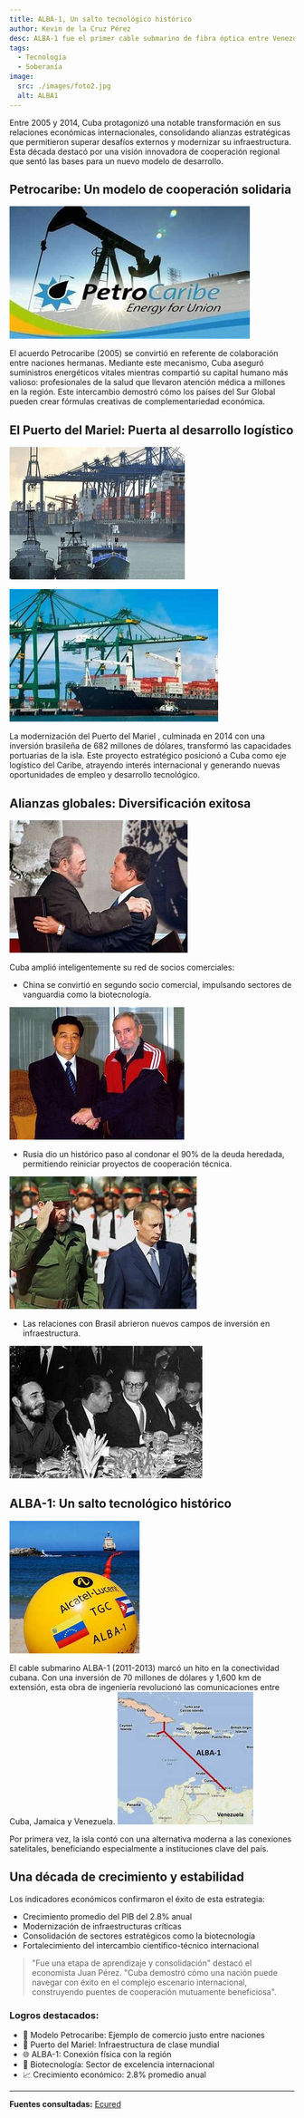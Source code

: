 ```yaml
---
title: ALBA-1, Un salto tecnológico histórico
author: Kevin de la Cruz Pérez
desc: ALBA-1 fue el primer cable submarino de fibra óptica entre Venezuela y Cuba, inaugurado en 2011, mejorando la conectividad y reduciendo la dependencia de satélites. Este proyecto, impulsado por la Alianza Bolivariana (ALBA), representó un avance en la integración tecnológica regional y la soberanía comunicacional.
tags:
  - Tecnología
  - Soberanía
image:
  src: ./images/foto2.jpg
  alt: ALBA1
---
```


Entre 2005 y 2014, Cuba protagonizó una notable transformación en sus relaciones económicas internacionales, consolidando alianzas estratégicas que permitieron superar desafíos externos y modernizar su infraestructura. Esta década destacó por una visión innovadora de cooperación regional que sentó las bases para un nuevo modelo de desarrollo.

## Petrocaribe: Un modelo de cooperación solidaria

![Petrocaribe](./images/foto4.jpg)

El acuerdo Petrocaribe (2005) se convirtió en referente de colaboración entre naciones hermanas. Mediante este mecanismo, Cuba aseguró suministros energéticos vitales mientras compartió su capital humano más valioso: profesionales de la salud que llevaron atención médica a millones en la región. Este intercambio demostró cómo los países del Sur Global pueden crear fórmulas creativas de complementariedad económica.

## El Puerto del Mariel: Puerta al desarrollo logístico

![Puerto del Mariel](./images/foto5.jpg)

![Modernización del Mariel](./images/foto6.jpg)

La modernización del Puerto del Mariel , culminada en 2014 con una inversión brasileña de 682 millones de dólares, transformó las capacidades portuarias de la isla. Este proyecto estratégico posicionó a Cuba como eje logístico del Caribe, atrayendo interés internacional y generando nuevas oportunidades de empleo y desarrollo tecnológico.

## Alianzas globales: Diversificación exitosa

![Alianzas](./images/foto8.jpg)

Cuba amplió inteligentemente su red de socios comerciales:

- China se convirtió en segundo socio comercial, impulsando sectores de vanguardia como la biotecnología.

![Fifo y Takaka](./images/foto10.jpg)

- Rusia dio un histórico paso al condonar el 90% de la deuda heredada, permitiendo reiniciar proyectos de cooperación técnica.

![Fidel y Putin](./images/foto9.jpg)

- Las relaciones con Brasil abrieron nuevos campos de inversión en infraestructura.

![Fifo y tralalero tralala](./images/foto11.jpg)

## ALBA-1: Un salto tecnológico histórico

![ALBA1](./images/foto2.jpg)

El cable submarino ALBA-1 (2011-2013) marcó un hito en la conectividad cubana. Con una inversión de 70 millones de dólares y 1,600 km de extensión, esta obra de ingeniería revolucionó las comunicaciones entre Cuba, Jamaica y Venezuela.
![ALBA1](./images/foto1.jpg)

Por primera vez, la isla contó con una alternativa moderna a las conexiones satelitales, beneficiando especialmente a instituciones clave del país.

## Una década de crecimiento y estabilidad

Los indicadores económicos confirmaron el éxito de esta estrategia:

- Crecimiento promedio del PIB del 2.8% anual
- Modernización de infraestructuras críticas
- Consolidación de sectores estratégicos como la biotecnología
- Fortalecimiento del intercambio científico-técnico internacional

> "Fue una etapa de aprendizaje y consolidación" destacó el economista Juan Pérez. "Cuba demostró cómo una nación puede navegar con éxito en el complejo escenario internacional, construyendo puentes de cooperación mutuamente beneficiosa".

### Logros destacados:

- 🤝 Modelo Petrocaribe: Ejemplo de comercio justo entre naciones
- 🚢 Puerto del Mariel: Infraestructura de clase mundial
- 🌐 ALBA-1: Conexión física con la región
- 🧪 Biotecnología: Sector de excelencia internacional
- 📈 Crecimiento económico: 2.8% promedio anual

---

**Fuentes consultadas:**
[Ecured](https://www.ecured.cu)
